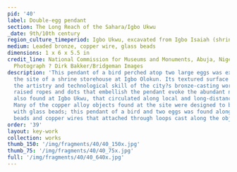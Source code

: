 ```yaml
---
pid: '40'
label: Double-egg pendant
section: The Long Reach of the Sahara/Igbo Ukwu
_date: 9th/10th century
region_culture_timeperiod: Igbo Ukwu, excavated from Igbo Isaiah (shrine storehouse)
medium: Leaded bronze, copper wire, glass beads
dimensions: 1 x 6 x 5.5 in
credit_line: National Commission for Museums and Monuments, Abuja, Nigeria, IS.367.
  Photograph ? Dirk Bakker/Bridgeman Images
description: 'This pendant of a bird perched atop two large eggs was excavated at
  the site of a shrine storehouse at Igbo Olokun. Its textured surface highlights
  the artistry and technological skill of the city?s bronze-casting workshops. The
  raised ropes and dots that embellish the pendant evoke the abundant number of beads,
  also found at Igbo Ukwu, that circulated along local and long-distance trade routes.
  Many of the copper alloy objects found at the site were designed to be decorated
  with glass beads; this pendant of a bird and two eggs was found alongside yellow
  beads and copper wires that attached through loops cast along the object?s side. '
order: '39'
layout: key-work
collection: works
thumb_150: '/img/fragments/40/40_150x.jpg'
thumb_75: '/img/fragments/40/40_75x.jpg'
full: '/img/fragments/40/40_640x.jpg'
---
```

